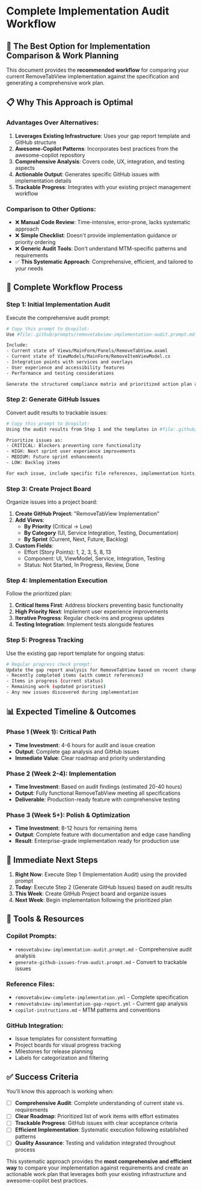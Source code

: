 # Complete Implementation Audit Workflow

## 🎯 **The Best Option for Implementation Comparison & Work Planning**

This document provides the **recommended workflow** for comparing your current RemoveTabView implementation against the specification and generating a comprehensive work plan.

## 📋 **Why This Approach is Optimal**

### **Advantages Over Alternatives**:
1. **Leverages Existing Infrastructure**: Uses your gap report template and GitHub structure
2. **Awesome-Copilot Patterns**: Incorporates best practices from the awesome-copilot repository
3. **Comprehensive Analysis**: Covers code, UX, integration, and testing aspects
4. **Actionable Output**: Generates specific GitHub issues with implementation details
5. **Trackable Progress**: Integrates with your existing project management workflow

### **Comparison to Other Options**:
- ❌ **Manual Code Review**: Time-intensive, error-prone, lacks systematic approach
- ❌ **Simple Checklist**: Doesn't provide implementation guidance or priority ordering
- ❌ **Generic Audit Tools**: Don't understand MTM-specific patterns and requirements
- ✅ **This Systematic Approach**: Comprehensive, efficient, and tailored to your needs

## 🚀 **Complete Workflow Process**

### **Step 1: Initial Implementation Audit**

Execute the comprehensive audit prompt:

```bash
# Copy this prompt to @copilot:
Use #file:.github/prompts/removetabview-implementation-audit.prompt.md to perform a complete analysis of the current RemoveTabView implementation against #file:removetabview-complete-implementation.yml requirements. 

Include:
- Current state of Views/MainForm/Panels/RemoveTabView.axaml
- Current state of ViewModels/MainForm/RemoveItemViewModel.cs  
- Integration points with services and overlays
- User experience and accessibility features
- Performance and testing considerations

Generate the structured compliance matrix and prioritized action plan as specified in the prompt.
```

### **Step 2: Generate GitHub Issues**

Convert audit results to trackable issues:

```bash
# Copy this prompt to @copilot:
Using the audit results from Step 1 and the templates in #file:.github/prompts/generate-github-issues-from-audit.prompt.md, create specific GitHub issues for each gap identified.

Prioritize issues as:
- CRITICAL: Blockers preventing core functionality
- HIGH: Next sprint user experience improvements  
- MEDIUM: Future sprint enhancements
- LOW: Backlog items

For each issue, include specific file references, implementation hints, and acceptance criteria.
```

### **Step 3: Create Project Board**

Organize issues into a project board:

1. **Create GitHub Project**: "RemoveTabView Implementation"
2. **Add Views**:
   - **By Priority** (Critical → Low)
   - **By Category** (UI, Service Integration, Testing, Documentation)
   - **By Sprint** (Current, Next, Future, Backlog)
3. **Custom Fields**:
   - Effort (Story Points): 1, 2, 3, 5, 8, 13
   - Component: UI, ViewModel, Service, Integration, Testing
   - Status: Not Started, In Progress, Review, Done

### **Step 4: Implementation Execution**

Follow the prioritized plan:

1. **Critical Items First**: Address blockers preventing basic functionality
2. **High Priority Next**: Implement user experience improvements
3. **Iterative Progress**: Regular check-ins and progress updates
4. **Testing Integration**: Implement tests alongside features

### **Step 5: Progress Tracking**

Use the existing gap report template for ongoing status:

```bash
# Regular progress check prompt:
Update the gap report analysis for RemoveTabView based on recent changes. Compare current implementation state against original requirements and highlight:
- Recently completed items (with commit references)
- Items in progress (current status)
- Remaining work (updated priorities)
- Any new issues discovered during implementation
```

## 📊 **Expected Timeline & Outcomes**

### **Phase 1 (Week 1): Critical Path**
- **Time Investment**: 4-6 hours for audit and issue creation
- **Output**: Complete gap analysis and GitHub issues
- **Immediate Value**: Clear roadmap and priority understanding

### **Phase 2 (Week 2-4): Implementation**
- **Time Investment**: Based on audit findings (estimated 20-40 hours)
- **Output**: Fully functional RemoveTabView meeting all specifications
- **Deliverable**: Production-ready feature with comprehensive testing

### **Phase 3 (Week 5+): Polish & Optimization**
- **Time Investment**: 8-12 hours for remaining items
- **Output**: Complete feature with documentation and edge case handling
- **Result**: Enterprise-grade implementation ready for production use

## 🎯 **Immediate Next Steps**

1. **Right Now**: Execute Step 1 (Implementation Audit) using the provided prompt
2. **Today**: Execute Step 2 (Generate GitHub Issues) based on audit results
3. **This Week**: Create GitHub Project board and organize issues
4. **Next Week**: Begin implementation following the prioritized plan

## 🔧 **Tools & Resources**

### **Copilot Prompts**:
- `removetabview-implementation-audit.prompt.md` - Comprehensive audit analysis
- `generate-github-issues-from-audit.prompt.md` - Convert to trackable issues

### **Reference Files**:
- `removetabview-complete-implementation.yml` - Complete specification
- `removetabview-implementation-gap-report.yml` - Current gap analysis
- `copilot-instructions.md` - MTM patterns and conventions

### **GitHub Integration**:
- Issue templates for consistent formatting
- Project boards for visual progress tracking
- Milestones for release planning
- Labels for categorization and filtering

## ✅ **Success Criteria**

You'll know this approach is working when:
- [ ] **Comprehensive Audit**: Complete understanding of current state vs. requirements
- [ ] **Clear Roadmap**: Prioritized list of work items with effort estimates
- [ ] **Trackable Progress**: GitHub issues with clear acceptance criteria
- [ ] **Efficient Implementation**: Systematic execution following established patterns
- [ ] **Quality Assurance**: Testing and validation integrated throughout process

This systematic approach provides the **most comprehensive and efficient way** to compare your implementation against requirements and create an actionable work plan that leverages both your existing infrastructure and awesome-copilot best practices.
